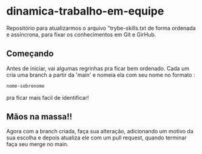 # dinamica-trabalho-em-equipe
Repositório para atualizarmos o arquivo "trybe-skills.txt de forma ordenada e assíncrona, para fixar os conhecimentos em Git e GirHub.

## Começando
Antes de iniciar, vai algumas regrinhas pra ficar bem ordenado.
Cada um cria uma branch a partir da 'main' e nomeia ela com seu nome no formato : 
```sh
nome-sobrenome
```
pra ficar mais facil de identificar!

## Mãos na massa!!
Agora com a branch criada, faça sua alteração, adicionando um motivo da sua escolha e depois atualiza ele com um pull request, quando terminar faça seu merge no main.
